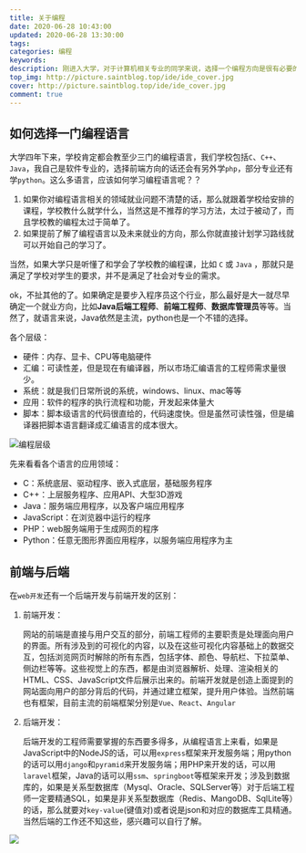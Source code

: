 ```yaml
---
title: 关于编程
date: 2020-06-28 10:43:00
updated: 2020-06-28 13:30:00
tags: 
categories: 编程
keywords: 
description: 刚进入大学，对于计算机相关专业的同学来说，选择一个编程方向是很有必要的
top_img: http://picture.saintblog.top/ide/ide_cover.jpg
cover: http://picture.saintblog.top/ide/ide_cover.jpg
comment: true
---
```


## 如何选择一门编程语言

大学四年下来，学校肯定都会教至少三门的编程语言，我们学校包括`C`、`C++`、`Java`，我自己是软件专业的，选择前端方向的话还会有另外学`php`，部分专业还有学`python`。这么多语言，应该如何学习编程语言呢？？

1. 如果你对编程语言相关的领域就业问题不清楚的话，那么就跟着学校给安排的课程，学校教什么就学什么，当然这是不推荐的学习方法，太过于被动了，而且学校教的编程太过于简单了。
2. 如果提前了解了编程语言以及未来就业的方向，那么你就直接计划学习路线就可以开始自己的学习了。

当然，如果大学只是听懂了和学会了学校教的编程课，比如 `C` 或 `Java` ，那就只是满足了学校对学生的要求，并不是满足了社会对专业的需求。

ok，不扯其他的了。如果确定是要步入程序员这个行业，那么最好是大一就尽早确定一个就业方向，比如**Java后端工程师**、**前端工程师**、**数据库管理员**等等。当然了，就语言来说，Java依然是主流，python也是一个不错的选择。

各个层级：

- 硬件：内存、显卡、CPU等电脑硬件
- 汇编：可读性差，但是现在有编译器，所以市场汇编语言的工程师需求量很少。
- 系统：就是我们日常所说的系统，windows、linux、mac等等
- 应用：软件的程序的执行流程和功能，开发起来体量大
- 脚本：脚本级语言的代码很直给的，代码速度快。但是虽然可读性强，但是编译器把脚本语言翻译成汇编语言的成本很大。

![编程层级](http://picture.saintblog.top/ide/biancheng_cengji.jpeg)

先来看看各个语言的应用领域：

- C：系统底层、驱动程序、嵌入式底层，基础服务程序
- C++：上层服务程序、应用API、大型3D游戏
- Java：服务端应用程序，以及客户端应用程序
- JavaScript：在浏览器中运行的程序
- PHP：web服务端用于生成网页的程序
- Python：任意无图形界面应用程序，以服务端应用程序为主

## 前端与后端

在`web开发`还有一个后端开发与前端开发的区别：

1. 前端开发：

   网站的前端是直接与用户交互的部分，前端工程师的主要职责是处理面向用户的界面。所有涉及到的可视化的内容，以及在这些可视化内容基础上的数据交互，包括浏览网页时解除的所有东西，包括字体、颜色、导航栏、下拉菜单、侧边栏等等。这些视觉上的东西，都是由浏览器解析、处理、渲染相关的HTML、CSS、JavaScript文件后展示出来的。前端开发就是创造上面提到的网站面向用户的部分背后的代码，并通过建立框架，提升用户体验。当然前端也有框架，目前主流的前端框架分别是`Vue`、`React`、`Angular`

2. 后端开发：

   后端开发的工程师需要掌握的东西要多得多，从编程语言上来看，如果是JavaScript中的NodeJS的话，可以用`express`框架来开发服务端；用python的话可以用`django`和`pyramid`来开发服务端；用PHP来开发的话，可以用`laravel`框架，Java的话可以用`ssm`、`springboot`等框架来开发；涉及到数据库的，如果是关系型数据库（Mysql、Oracle、SQLServer等）对于后端工程师一定要精通SQL，如果是非关系型数据库（Redis、MangoDB、SqlLite等）的话，那么就要对`key-value`(键值对)或者说是json和对应的数据库工具精通。当然后端的工作还不知这些，感兴趣可以自行了解。

![](http://picture.saintblog.top/biaoqing/1590681756650.jpeg)